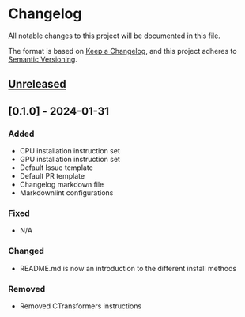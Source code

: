 # Changelog

All notable changes to this project will be documented in this file.

The format is based on [Keep a Changelog](https://keepachangelog.com/en/1.0.0/),
and this project adheres to [Semantic Versioning](https://semver.org/spec/v2.0.0.html).

## [Unreleased]

## [0.1.0] - 2024-01-31

### Added

- CPU installation instruction set
- GPU installation instruction set
- Default Issue template
- Default PR template
- Changelog markdown file
- Markdownlint configurations

### Fixed

- N/A

### Changed

- README.md is now an introduction to the different install methods

### Removed

- Removed CTransformers instructions

[unreleased]: https://github.com/defenseunicorns/leapfrogai-deployment/compare/v0.1.0...HEAD
[0.0.1]: https://github.com/defenseunicorns/leapfrogai-deployment/releases/tag/v0.1.0
